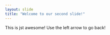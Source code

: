 ```yaml
---
layout: slide
title: "Welcome to our second slide!"
---
```

This is jst awesome!
Use the left arrow to go back!
